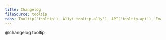 ```yaml
---
title: Changelog
fileSource: tooltip
tabs: Tooltip('tooltip'), A11y('tooltip-a11y'), API('tooltip-api'), Example('tooltip-code'), Changelog('tooltip-changelog')
---
```


@changelog tooltip
